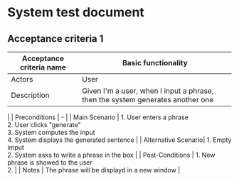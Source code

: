 # System test document

## Acceptance criteria 1

| Acceptance criteria name  |  Basic functionality                |
|--------------------|--------------------------|
| Actors             | User                     |
| Description        | Given I'm a user, when I input a phrase, then the system generates another one
 |
| Preconditions      |  - |
| Main Scenario      | 1. User enters a phrase<br>2. User clicks "generate"<br>3. System computes the input<br>4. System displays the generated sentence  |
| Alternative Scenario| 1. Empty imput<br>2. System asks to write a phrase in the box |
| Post-Conditions    | 1. New phrase is showed to the user<br>2.  |
| Notes              | The phrase will be displayd in a new window |
